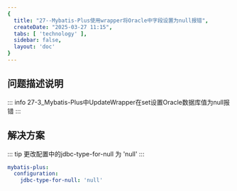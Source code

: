 ```yaml
---
{
  title: "27--Mybatis-Plus使用wrapper将Oracle中字段设置为null报错",
  createDate: "2025-03-27 11:15",
  tabs: [ 'technology' ],
  sidebar: false,
  layout: 'doc'
}
---
```


## 问题描述说明

::: info
27-3_Mybatis-Plus中UpdateWrapper在set设置Oracle数据库值为null报错
:::

## 解决方案

::: tip
更改配置中的jdbc-type-for-null 为 'null'
:::

```yaml
mybatis-plus:
  configuration:
    jdbc-type-for-null: 'null'
``` 

<SimpleImgPreview src="/assets/2025/03/27-2.png" height="20vw"/>